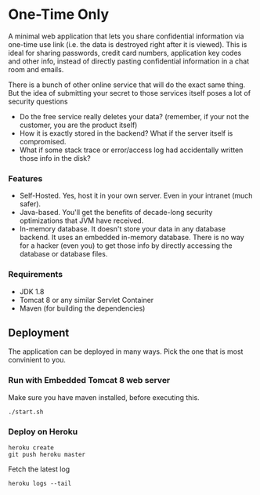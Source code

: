 # One-Time Only

A minimal web application that lets you share confidential information via one-time use link (i.e. the data is destroyed right after it is viewed).
This is ideal for sharing passwords, credit card numbers, application key codes and other info, instead of directly pasting confidential information in a chat room and emails.

There is a bunch of other online service that will do the exact same thing. 
But the idea of submitting your secret to those services itself poses a lot of security questions

* Do the free service really deletes your data? (remember, if your not the customer, you are the product itself)
* How it is exactly stored in the backend? What if the server itself is compromised.
* What if some stack trace or error/access log had accidentally written those info in the disk?

### Features

* Self-Hosted.  Yes, host it in your own server. Even in your intranet (much safer).
* Java-based. You'll get the benefits of decade-long security optimizations that JVM have received.
* In-memory database. It doesn't store your data in any database backend. 
It uses an embedded in-memory database. There is no way for a hacker (even you) to get those info by directly accessing the database or database files. 

### Requirements

* JDK 1.8
* Tomcat 8 or any similar Servlet Container
* Maven (for building the dependencies)

## Deployment

The application can be deployed in many ways. Pick the one that is most convinient to you.

### Run with Embedded Tomcat 8 web server

Make sure you have maven installed, before executing this.

```
./start.sh
```

### Deploy on Heroku

```
heroku create
git push heroku master
```

Fetch the latest log
```
heroku logs --tail
```